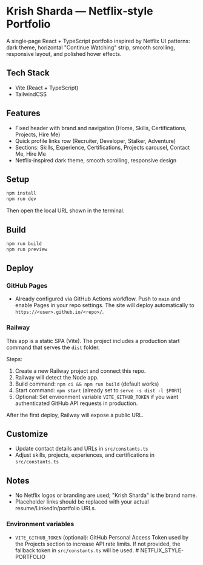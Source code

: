 # Krish Sharda — Netflix‑style Portfolio

A single‑page React + TypeScript portfolio inspired by Netflix UI patterns: dark theme, horizontal "Continue Watching" strip, smooth scrolling, responsive layout, and polished hover effects.

## Tech Stack
- Vite (React + TypeScript)
- TailwindCSS

## Features
- Fixed header with brand and navigation (Home, Skills, Certifications, Projects, Hire Me)
- Quick profile links row (Recruiter, Developer, Stalker, Adventure)
- Sections: Skills, Experience, Certifications, Projects carousel, Contact Me, Hire Me
- Netflix‑inspired dark theme, smooth scrolling, responsive design

## Setup

```cmd
npm install
npm run dev
```

Then open the local URL shown in the terminal.

## Build

```cmd
npm run build
npm run preview
```

## Deploy

### GitHub Pages
- Already configured via GitHub Actions workflow. Push to `main` and enable Pages in your repo settings. The site will deploy automatically to `https://<user>.github.io/<repo>/`.

### Railway
This app is a static SPA (Vite). The project includes a production start command that serves the `dist` folder.

Steps:
1) Create a new Railway project and connect this repo.
2) Railway will detect the Node app.
3) Build command: `npm ci && npm run build` (default works)
4) Start command: `npm start` (already set to `serve -s dist -l $PORT`)
5) Optional: Set environment variable `VITE_GITHUB_TOKEN` if you want authenticated GitHub API requests in production.

After the first deploy, Railway will expose a public URL.

## Customize
- Update contact details and URLs in `src/constants.ts`
- Adjust skills, projects, experiences, and certifications in `src/constants.ts`

## Notes
- No Netflix logos or branding are used; "Krish Sharda" is the brand name.
- Placeholder links should be replaced with your actual resume/LinkedIn/portfolio URLs.

### Environment variables
- `VITE_GITHUB_TOKEN` (optional): GitHub Personal Access Token used by the Projects section to increase API rate limits. If not provided, the fallback token in `src/constants.ts` will be used.
#   N E T F L I X _ S T Y L E - P O R T F O L I O  
 